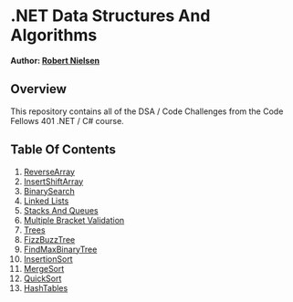 # .NET Data Structures And Algorithms
__Author: [Robert Nielsen](https://github.com/robertjnielsen)__

## Overview
This repository contains all of the DSA / Code Challenges from the Code Fellows 401 .NET / C# course.

## Table Of Contents
1. [ReverseArray](/Challenges/ArrayReverse/ArrayReverse.md)
2. [InsertShiftArray](/Challenges/InsertShiftArray/InsertShiftArray.md)
3. [BinarySearch](/Challenges/BinarySearch/BinarySearch.md)
4. [Linked Lists](/DataStructures/LinkedList/LinkedList.md)
5. [Stacks And Queues](/DataStructures/StacksAndQueues/StacksAndQueues.md)
6. [Multiple Bracket Validation](/Challenges/MultiBracketValidation/MultiBracketValidation.md)
7. [Trees](/DataStructures/Trees/Trees.md)
8. [FizzBuzzTree](/Challenges/FizzBuzzTree/FizzBuzzTree.md)
9. [FindMaxBinaryTree](/Challenges/FindMaxBinaryTree/FindMaxBinaryTree.md)
10. [InsertionSort](/Challenges/InsertionSort/InsertionSort.md)
11. [MergeSort](/Challenges/MergeSort/MergeSort.md)
12. [QuickSort](/Challenges/QuickSort/QuickSort.md)
13. [HashTables](/DataStructures/HashTable/HashTable.md)